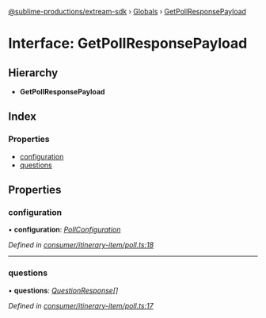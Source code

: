 [@sublime-productions/extream-sdk](../README.md) › [Globals](../globals.md) › [GetPollResponsePayload](getpollresponsepayload.md)

# Interface: GetPollResponsePayload

## Hierarchy

* **GetPollResponsePayload**

## Index

### Properties

* [configuration](getpollresponsepayload.md#configuration)
* [questions](getpollresponsepayload.md#questions)

## Properties

###  configuration

• **configuration**: *[PollConfiguration](pollconfiguration.md)*

*Defined in [consumer/itinerary-item/poll.ts:18](https://github.com/Extream-SaaS/ex-sdk/blob/2aed8a2/src/consumer/itinerary-item/poll.ts#L18)*

___

###  questions

• **questions**: *[QuestionResponse](questionresponse.md)[]*

*Defined in [consumer/itinerary-item/poll.ts:17](https://github.com/Extream-SaaS/ex-sdk/blob/2aed8a2/src/consumer/itinerary-item/poll.ts#L17)*
